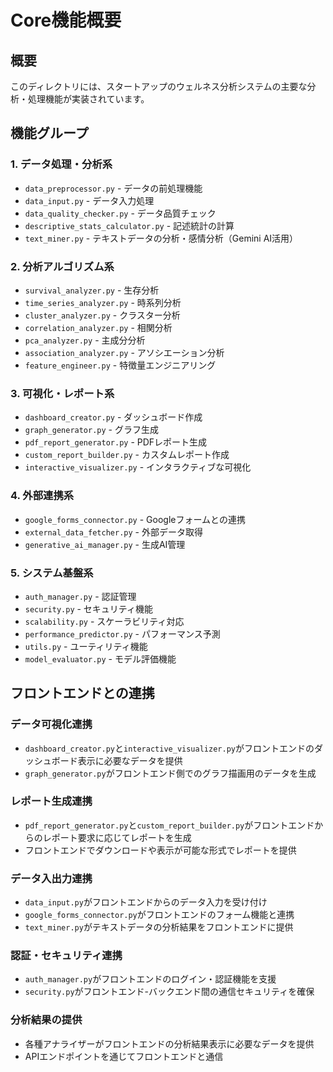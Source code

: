 # Core機能概要

## 概要
このディレクトリには、スタートアップのウェルネス分析システムの主要な分析・処理機能が実装されています。

## 機能グループ

### 1. データ処理・分析系
- `data_preprocessor.py` - データの前処理機能
- `data_input.py` - データ入力処理
- `data_quality_checker.py` - データ品質チェック
- `descriptive_stats_calculator.py` - 記述統計の計算
- `text_miner.py` - テキストデータの分析・感情分析（Gemini AI活用）

### 2. 分析アルゴリズム系
- `survival_analyzer.py` - 生存分析
- `time_series_analyzer.py` - 時系列分析
- `cluster_analyzer.py` - クラスター分析
- `correlation_analyzer.py` - 相関分析
- `pca_analyzer.py` - 主成分分析
- `association_analyzer.py` - アソシエーション分析
- `feature_engineer.py` - 特徴量エンジニアリング

### 3. 可視化・レポート系
- `dashboard_creator.py` - ダッシュボード作成
- `graph_generator.py` - グラフ生成
- `pdf_report_generator.py` - PDFレポート生成
- `custom_report_builder.py` - カスタムレポート作成
- `interactive_visualizer.py` - インタラクティブな可視化

### 4. 外部連携系
- `google_forms_connector.py` - Googleフォームとの連携
- `external_data_fetcher.py` - 外部データ取得
- `generative_ai_manager.py` - 生成AI管理

### 5. システム基盤系
- `auth_manager.py` - 認証管理
- `security.py` - セキュリティ機能
- `scalability.py` - スケーラビリティ対応
- `performance_predictor.py` - パフォーマンス予測
- `utils.py` - ユーティリティ機能
- `model_evaluator.py` - モデル評価機能

## フロントエンドとの連携

### データ可視化連携
- `dashboard_creator.py`と`interactive_visualizer.py`がフロントエンドのダッシュボード表示に必要なデータを提供
- `graph_generator.py`がフロントエンド側でのグラフ描画用のデータを生成

### レポート生成連携
- `pdf_report_generator.py`と`custom_report_builder.py`がフロントエンドからのレポート要求に応じてレポートを生成
- フロントエンドでダウンロードや表示が可能な形式でレポートを提供

### データ入出力連携
- `data_input.py`がフロントエンドからのデータ入力を受け付け
- `google_forms_connector.py`がフロントエンドのフォーム機能と連携
- `text_miner.py`がテキストデータの分析結果をフロントエンドに提供

### 認証・セキュリティ連携
- `auth_manager.py`がフロントエンドのログイン・認証機能を支援
- `security.py`がフロントエンド-バックエンド間の通信セキュリティを確保

### 分析結果の提供
- 各種アナライザーがフロントエンドの分析結果表示に必要なデータを提供
- APIエンドポイントを通じてフロントエンドと通信